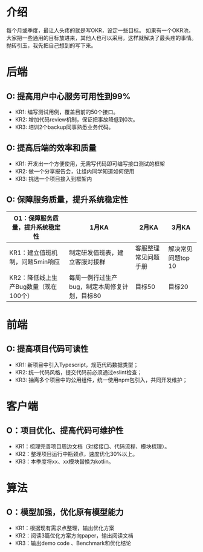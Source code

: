 # 介绍
每个月或季度，最让人头疼的就是写OKR，设定一些目标。
如果有一个OKR池，大家把一些通用的目标放进来，其他人也可以采用，这样就解决了最头疼的事情。
抛砖引玉，我先把自己想到的写下来。

# 后端
## O: 提高用户中心服务可用性到99%
- KR1: 编写测试用例，覆盖目前的50个接口。
- KR2: 增加代码review机制，保证把事故降低到0次。
- KR3: 培训2个backup同事熟悉业务代码。

## O: 提高后端的效率和质量
- KR1: 开发出一个方便使用，无需写代码即可编写接口测试的框架
- KR2: 做一个分享报告会，让组内同学知道如何使用
- KR3: 挑选一个项目接入到框架内

## O: 保障服务质量，提升系统稳定性

| O1：保障服务质量，提升系统稳定性 | 1月KA | 2月KA | 3月KA |
|--|--|--|--|
| KR1：建立值班机制，问题5min响应 | 制定研发值班表，建立客服对接群 | 客服整理常见问题手册 | 解决常见问题top 10 |
| KR2：降低线上生产Bug数量（现在100个） | 每周一例行过生产bug，制定本周修复计划，目标80 | 目标50 | 目标20 | 



# 前端
## O: 提高项目代码可读性
- KR1: 新项目中引入Typescript，规范代码数据类型；
- KR2: 统一代码风格，提交代码前必须通过eslint检查；
- KR3: 抽离多个项目中的公用组件，统一使用npm包引入，共同开发维护；

# 客户端
## O：项目优化、提高代码可维护性
- KR1：梳理完善项目周边文档（对接接口、代码流程、模块梳理）。
- KR2：整理项目运行中瓶颈点，速度优化30%以上。
- KR3：本季度将xx、xx模块替换为kotlin。

# 算法
## O：模型加强，优化原有模型能力
- KR1：根据现有需求点整理，输出优化方案
- KR2：阅读3篇优化方案方向paper，输出阅读文档
- KR3：输出demo code 、Benchmark和优化结论
